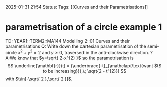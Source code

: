 2025-01-31 21:54
Status: 
Tags: [[Curves and their Parametrisations]]
# parametrisation of a circle example 1

TD: YEAR1::TERM2::MA144 Modelling 2::01 Curves and their parametrisations 
Q: Write down the cartesian parametrisation of the semi-circle $x^2 + y^2 = 2$ and $y \geq 0$, traversed in the anti-clockwise direction.
?
A:We know that $y=\sqrt{ 2-x^{2} }$ so the parametrisation is $$
\underline{\mathbf{r}}(t) = (\underbrace{-t}_{\mathclap{\text{want $t$ to be increasing}}},\; \sqrt{2 - t^{2}})
$$with $t\in[-\sqrt{ 2 },\sqrt{ 2 }]$.
<!--ID: 1738360912481-->
